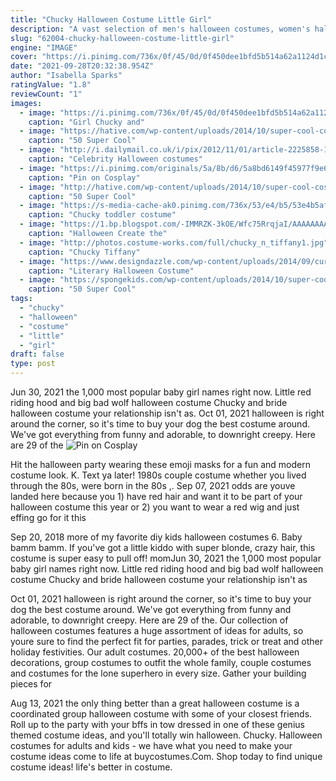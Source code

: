 ```yaml
---
title: "Chucky Halloween Costume Little Girl"
description: "A vast selection of men's halloween costumes, women's halloween costumes, halloween fancy dress for couples, plus size halloween fancy dress for this years fright night. If you haven't sorted your halloween outfit yet, then don't fret we have plenty of halloween fancy dress ideas with halloween"
slug: "62004-chucky-halloween-costume-little-girl"
engine: "IMAGE"
cover: "https://i.pinimg.com/736x/0f/45/0d/0f450dee1bfd5b514a62a1124d1cbaa9.jpg"
date: "2021-09-28T20:32:38.954Z"
author: "Isabella Sparks"
ratingValue: "1.8"
reviewCount: "1"
images:
  - image: "https://i.pinimg.com/736x/0f/45/0d/0f450dee1bfd5b514a62a1124d1cbaa9.jpg"
    caption: "Girl Chucky and"
  - image: "https://hative.com/wp-content/uploads/2014/10/super-cool-costume-ideas/40-scary-little-chucky-kids-halloween-costume.jpg"
    caption: "50 Super Cool"
  - image: "http://i.dailymail.co.uk/i/pix/2012/11/01/article-2225858-15C8F9F8000005DC-223_634x666.jpg"
    caption: "Celebrity Halloween costumes"
  - image: "https://i.pinimg.com/originals/5a/8b/d6/5a8bd6149f45977f9e6617f19a1b1eff.jpg"
    caption: "Pin on Cosplay"
  - image: "http://hative.com/wp-content/uploads/2014/10/super-cool-costume-ideas/35-draculaura-costume.jpg"
    caption: "50 Super Cool"
  - image: "https://s-media-cache-ak0.pinimg.com/736x/53/e4/b5/53e4b5af46ac8f601937842a0eb2d8a6.jpg"
    caption: "Chucky toddler costume"
  - image: "https://1.bp.blogspot.com/-IMMRZK-3kOE/Wfc75RrqjaI/AAAAAAAAGGE/ZgNUEXBmKOYYSxjFt8hASbg3_lvyxeI9ACLcBGAs/s1600/Toddler%2Bchucky%2Bcostume.JPG"
    caption: "Halloween Create the"
  - image: "http://photos.costume-works.com/full/chucky_n_tiffany1.jpg"
    caption: "Chucky Tiffany"
  - image: "https://www.designdazzle.com/wp-content/uploads/2014/09/curious-george-costume.jpg"
    caption: "Literary Halloween Costume"
  - image: "https://spongekids.com/wp-content/uploads/2014/10/super-cool-costume-ideas/24-leprechaun-costume-for-family-halloween-outing.jpg"
    caption: "50 Super Cool"
tags:
  - "chucky"
  - "halloween"
  - "costume"
  - "little"
  - "girl"
draft: false
type: post
---
```


Jun 30, 2021 the 1,000 most popular baby girl names right now.  Little red riding hood and big bad wolf halloween costume Chucky and bride halloween costume your relationship isn't as. Oct 01, 2021 halloween is right around the corner, so it's time to buy your dog the best costume around. We've got everything from funny and adorable, to downright creepy. Here are 29 of the
![Pin on Cosplay](https://i.pinimg.com/originals/5a/8b/d6/5a8bd6149f45977f9e6617f19a1b1eff.jpg "Pin on Cosplay")

Hit the halloween party wearing these emoji masks for a fun and modern costume look. K. Text ya later! 1980s couple costume whether you lived through the 80s, were born in the 80s ,. Sep 07, 2021 odds are youve landed here because you 1) have red hair and want it to be part of your halloween costume this year or 2) you want to wear a red wig and just effing go for it this
<!--inArticleAds-->

<!--galleryOne-->

Sep 20, 2018 more of my favorite diy kids halloween costumes 6. Baby bamm bamm. If you've got a little kiddo with super blonde, crazy hair, this costume is super easy to pull off! momJun 30, 2021 the 1,000 most popular baby girl names right now.  Little red riding hood and big bad wolf halloween costume Chucky and bride halloween costume your relationship isn't as
<!--inArticleAds-->

<!--galleryTwo-->

Oct 01, 2021 halloween is right around the corner, so it's time to buy your dog the best costume around. We've got everything from funny and adorable, to downright creepy. Here are 29 of the. Our collection of halloween costumes features a huge assortment of ideas for adults, so youre sure to find the perfect fit for parties, parades, trick or treat and other holiday festivities. Our adult costumes. 20,000+ of the best halloween decorations, group costumes to outfit the whole family, couple costumes and costumes for the lone superhero in every size. Gather your building pieces for
<!--galleryThree-->

Aug 13, 2021 the only thing better than a great halloween costume is a coordinated group halloween costume with some of your closest friends. Roll up to the party with your bffs in tow dressed in one of these genius themed costume ideas, and you'll totally win halloween.  Chucky. Halloween costumes for adults and kids - we have what you need to make your costume ideas come to life at buycostumes.Com. Shop today to find unique costume ideas! life's better in costume.